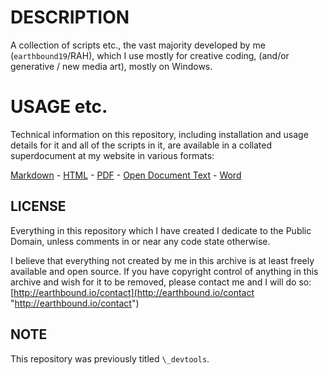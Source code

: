 # DESCRIPTION

A collection of scripts etc., the vast majority developed by me (`earthbound19`/RAH), which I use mostly for creative coding, (and/or generative / new media art), mostly on Windows.


# USAGE etc.

Technical information on this repository, including installation and usage details for it and all of the scripts in it, are available in a collated superdocument at my website in various formats:

[Markdown](https://earthbound.io/data/doc/_ebDev/_ebDev_Documentation.md) - [HTML](https://earthbound.io/data/doc/_ebDev/_ebDev_Documentation.html) - [PDF](https://earthbound.io/data/doc/_ebDev/_ebDev_Documentation.pdf) - [Open Document Text](https://earthbound.io/data/doc/_ebDev/_ebDev_Documentation.odt) - [Word](https://earthbound.io/data/doc/_ebDev/_ebDev_Documentation.docx)


## LICENSE
Everything in this repository which I have created I dedicate to the Public Domain, unless comments in or near any code state otherwise.

I believe that everything not created by me in this archive is at least freely available and open source. If you have copyright control of anything in this archive and wish for it to be removed, please contact me and I will do so: [http://earthbound.io/contact](http://earthbound.io/contact "http://earthbound.io/contact")


## NOTE

This repository was previously titled `\_devtools`.
